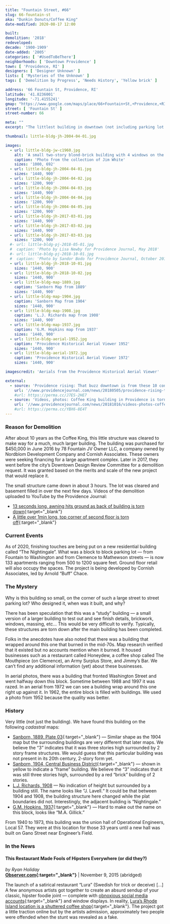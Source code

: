 ```yaml
---
title: "Fountain Street, #66"
slug: 66-fountain-st
aka: "Dunkin Donuts/Coffee King"
date-modified: 2020-08-17 12:00

built:
demolition: '2018'
redeveloped: 
decade: '1900-1909'
date-added: '2005'
categories: [ '#UsedToBeThere']
neighborhoods: [ 'Downtown Providence' ]
town: [ 'Providence, RI' ]
designers: [ 'Designer Unknown' ]
lists: [ 'Mysteries of the Unknown' ]
tags: [ 'Demolition by Progress', 'Needs History', 'Yellow brick' ]

address: '66 Fountain St, Providence, RI'
latitude: '41.8236001'
longitude: '-71.4155241'
gmap: "https://www.google.com/maps/place/66+Fountain+St,+Providence,+RI+02903/"
street: [ 'Fountain St' ]
street-number: 66

meta: ""
excerpt: "The littlest building in downtown (not including parking lot shelters) that was once home to small coffee shops."

thumbnail: little-bldg-jh-2004-04-01.jpg

images:
  - url: little-bldg-jw-c1960.jpg
    alt: 'A small two-story blond-brick building with 4 windows on the front face, an angled corner with door and window, and one more set of windows on the side. Two sides are without windows. The building is flat roofed and only about 10 feet deep.'
    caption: 'Photo from the collection of Jim White'
    sizes: '1000, 692'
  - url: little-bldg-jh-2004-04-01.jpg
    sizes: '1440, 900'
  - url: little-bldg-jh-2004-04-02.jpg
    sizes: '1200, 900'
  - url: little-bldg-jh-2004-04-03.jpg
    sizes: '1440, 900'
  - url: little-bldg-jh-2004-04-04.jpg
    sizes: '1200, 900'
  - url: little-bldg-jh-2004-04-05.jpg
    sizes: '1200, 900'
  - url: little-bldg-jh-2017-03-01.jpg
    sizes: '1440, 900'
  - url: little-bldg-jh-2017-03-02.jpg
    sizes: '1440, 900'
  - url: little-bldg-jh-2017-03-03.jpg
    sizes: '1200, 900'
  #- url: little-bldg-pj-2018-05-01.jpg
  #  caption: 'Photo by Lisa Newby for Providence Journal, May 2018'
  #- url: little-bldg-pj-2018-10-01.jpg
  #  caption: 'Photo by Sandor Bodo for Providence Journal, October 2018'
  - url: little-bldg-jh-2018-10-01.jpg
    sizes: '1440, 900'
  - url: little-bldg-jh-2018-10-02.jpg
    sizes: '1440, 900'
  - url: little-bldg-map-1889.jpg
    caption: 'Sanborn Map from 1889'
    sizes: '1440, 900'
  - url: little-bldg-map-1904.jpg
    caption: 'Sanborn Map from 1904'
    sizes: '1440, 900'
  - url: little-bldg-map-1908.jpg
    caption: 'L.J. Richards map from 1908'
    sizes: '1440, 900'
  - url: little-bldg-map-1937.jpg
    caption: 'G.M. Hopkins map from 1937'
    sizes: '1440, 900'
  - url: little-bldg-aerial-1952.jpg
    caption: 'Providence Historical Aerial Viewer 1952'
    sizes: '1440, 900'
  - url: little-bldg-aerial-1972.jpg
    caption: 'Providence Historical Aerial Viewer 1972'
    sizes: '1440, 900'

imagescredit: 'Aerials from the Providence Historical Aerial Viewer'

external:
  - source: 'Providence rising: That buzz downtown is from these 10 construction projects, Providence Journal'
    url: '//www.providencejournal.com/news/20180505/providence-rising-that-buzz-downtown-is-from-these-10-construction-projects'
    #url: https://perma.cc/J7ES-2HE7
  - source: 'Videos, photos: Coffee King building in Providence is torn down, Providence Journal'
    url: '//www.providencejournal.com/news/20181016/videos-photos-coffee-king-building-in-providence-is-torn-down'
    #url: https://perma.cc/YBX6-8E4T
---
```


### Reason for Demolition

After about 10 years as the Coffee King, this little structure was cleared to make way for a much, much larger building. The building was purchased for $450,000 in June 2016 by 78 Fountain JV Owner LLC, a company owned by Nordblom Development Company and Cornish Associates. These owners were seeking financing for a large apartment complex. Later in 2017, they went before the city’s Downtown Design Review Committee for a demolition request. It was granted based on the merits and scale of the new project that would replace it. 

The small structure came down in about 3 hours. The lot was cleared and basement filled in over the next few days. Videos of the demolition uploaded to YouTube by the Providence Journal:

+ [13 seconds long, awning hits ground as back of building is torn down](//www.youtube.com/watch?v=4EZie-Ab3EE){:target="_blank"}
+ [A little over 1min long, top corner of second floor is torn off](//www.youtube.com/watch?v=7xtgyZWPkrU){:target="_blank"}


### Current Events

As of 2020, finishing touches are being put on a new residential building called “The Nightingale”. What was a block to block parking lot — from Fountain to Washington and from Clemence to Mathewson streets — is now 133 apartments ranging from 500 to 1200 square feet. Ground floor retail will also occupy the spaces. The project is being developed by Cornish Associates, led by Arnold “Buff” Chace. 


### The Mystery

Why is this building so small, on the corner of such a large street to street parking lot? Who designed it, when was it built, and why? 

There has been speculation that this was a “study” building — a small version of a larger building to test out and see finish details, brickwork, windows, massing, etc… This would be very difficult to verify. Typically, these structures are torn down after the main building has been completed. 

Folks in the anecdotes have also noted that there was a building that wrapped around this one that burned in the mid-70s. Map research verified that it existed but no accounts mention when it burned. It housed businesses such as a restaurant called Honeydew, a coffee shop called The Mouthpiece (on Clemence), an Army Surplus Store, and Jimmy’s Bar. We can’t find any additional information (yet) about these businesses. 

In aerial photos, there was a building that fronted Washington Street and went halfway down this block. Sometime between 1988 and 1997 it was razed. In an aerial from 1972 we can see a building wrap around this one right up against it. In 1962, the entire block is filled with buildings. We used a photo from 1952 because the quality was better. 


### History

Very little (not just the building). We have found this building on the following <dfn title="A map or survey that shows the extent, value, and ownership of land, especially for taxation">cadastral</dfn> maps: 
+ [Sanborn, 1889, Plate 03](//repository.library.brown.edu/studio/item/bdr:212142/){:target="_blank"} — Similar shape as the 1904 map but the surrounding buildings are very different that later maps. We believe the “3” indicates that it was three stories high surrounded by 2 story frame structures. We would guess that this particular building was not present in its 20th century, 2-story form yet. 
+ [Sanborn, 1904, Central Business District](//repository.library.brown.edu/studio/item/bdr:212271/){:target="_blank"} — shown in yellow to indicate a “frame” building. We believe the “3” indicates that it was still three stories high, surrounded by a red “brick” building of 2 stories. 
+ [L.J. Richards, 1908](//www.wardmaps.com/viewasset.php?aid=1612) — No indication of height but surrounded by a building still. The name looks like ”J. Lavell.“ It could be that between 1904 and 1908, the building structure here changed while the plat boundaries did not. Interestingly, the adjacent building is “Nightingale.”
+ [G.M. Hopkins, 1937](//www.historicmapworks.com/Map/US/895458/Plate+001/Providence+1937/Rhode+Island/){:target="_blank"} — Hard to make out the name on this block, looks like “M.A. Gillick.”

From 1940 to 1973, this building was the union hall of Operational Engineers, Local 57. They were at this location for those 33 years until a new hall was built on Gano Street near Engineer’s Field. 


### In the News

#### This Restaurant Made Fools of Hipsters Everywhere (or did they?)

_by Ryan Holiday_  
**[Observer.com](//observer.com/2015/11/this-restaurant-made-fools-of-hipsters-everywhere/){:target="_blank"}** | November 9, 2015 (abridged)

The launch of a satirical restaurant “Lura” (Swedish for trick or deceive) […] A few anonymous artists got together to create an absurd sendup of your classic, hipster foodie joint — complete with [obnoxious social media accounts](//www.instagram.com/luraprovidence/){:target="_blank"} and window displays. In reality, [Lura’s Rhode Island location is a shuttered coffee shop](//web.archive.org/web/20151101003436/http://luraprovidence.com){:target="_blank"}. The project got a little traction online but by the artists admission, approximately two people were offended when the stunt was revealed as a fake.
